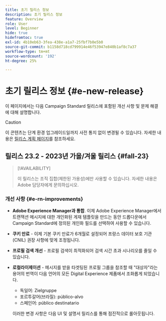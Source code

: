 ```yaml
---
title: 초기 릴리스 정보
description: 초기 릴리스 정보
feature: Overview
role: User
level: Beginner
hide: true
hidefromtoc: true
exl-id: 4b10eb63-3fea-438e-a1a7-25fbf7b0e5b0
source-git-commit: b1158d718cd799914e46f53947e840b1af8c7a37
workflow-type: tm+mt
source-wordcount: '192'
ht-degree: 25%

---
```



# 초기 릴리스 정보 {#e-new-release}

이 페이지에서는 다음 Campaign Standard 릴리스에 포함된 개선 사항 및 문제 해결에 대해 설명합니다.

>[!CAUTION]
>
> 이 콘텐츠는 단계 환경 업그레이드일까지 사전 통지 없이 변경될 수 있습니다. 자세한 내용은 [릴리스 계획 페이지](../../rn/using/release-planning.md)를 참조하세요.

## 릴리스 23.2 - 2023년 가을/겨울 릴리스 {#fall-23}

>[!AVAILABILITY]
>
>이 릴리스는 조직 집합(제한된 가용성)에만 사용할 수 있습니다. 자세한 내용은 Adobe 담당자에게 문의하십시오.

### 개선 사항 {#e-rn-improvements}

* **Adobe Experience Manager과 통합**. 이제 Adobe Experience Manager에서 트랜잭션 메시지에 대한 개인화된 게재 템플릿을 만드는 동안 드롭다운에서 Campaign Standard에 정의된 개인화 필드를 선택하여 사용할 수 있습니다.

* **쿠키 만료** - 이제 기본 쿠키 만료가 6개월로 설정되어 프랑스 데이터 보호 기관(CNIL) 권장 사항에 맞게 조정됩니다.

* **프로필 검색 개선** - 프로필 검색이 최적화되어 검색 시간 초과 시나리오를 줄일 수 있습니다.

* **로컬라이제이션** - 메시지를 받을 타겟팅된 프로필 그룹을 참조할 때 &quot;대상자&quot;라는 용어의 번역이 다음 언어의 모든 Digital Experience 제품에서 조화롭게 되었습니다.

   * 독일어: Zielgruppe
   * 포르투갈어(브라질): público-alvo
   * 스페인어: público destinatario

  이러한 변경 사항은 다음 UI 및 설명서 릴리스를 통해 점진적으로 롤아웃됩니다.

